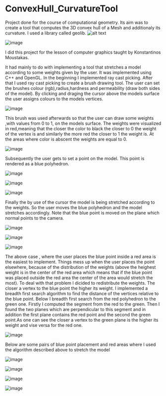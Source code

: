 # ConvexHull_CurvatureTool
Project done for the course of computational geometry. Its aim was to create a tool that computes the 3D convex hull of a Mesh and additionaly its curvature. I used a library called geolib.
![alt text](https://github.com/IasonManolas/ConvexHull_CurvatureTool/blob/master/pics/mean%20curv.PNG)

![image](https://github.com/user-attachments/assets/0eb0bdc1-1738-4374-a9b6-1816f96380ac)


I did this project for the lesson of computer graphics taught by Konstantinos Moustakas.

It had mainly to do with implementing a tool that stretches a model according to some weights given by the user. It was implemented using C++ and OpenGL.
In the beginning I implemented ray cast picking.
After that I used ray cast picking to create a brush drawing tool. The user can set the brushes colour (rgb),radius,hardness and permeability (draw both sides of the model). By clicking and draging the cursor above the models surface the user assigns colours to the models vertices.

![image](https://github.com/user-attachments/assets/ab751352-63e3-4851-9f9b-631fd1258e64)


This brush was used afterwards so that the user can draw some weights ,with values from 0 to 1, on the models surface. The weights were visualized in red,meaning that the closer the color to black the closer to 0 the weight of the vertex is and similarly the more red the closer to 1 the weight is. At the areas where color is abscent the weights are equal to 0.

![image](https://github.com/user-attachments/assets/0c6f64f4-fd13-4b9c-84f2-f11ded032668)

Subsequently the user gets to set a point on the model. This point is rendered as a blue polyhedron. 


![image](https://github.com/user-attachments/assets/7d3ea3d8-b2c0-4958-a7b0-a8a476ae4fd3)


![image](https://github.com/user-attachments/assets/dd2b3b00-80b8-4675-b44c-779e05410834)

![image](https://github.com/user-attachments/assets/b949f5f7-72b4-4044-bc45-77ed21be3aa4)

Finally the by use of the cursor the model is being stretched according to the weights. So the user moves the blue polyhedron and the model stretches accordingly. Note that the blue point is moved on the plane which normal points to the camera.

![image](https://github.com/user-attachments/assets/6edb52c1-0973-4422-b156-7f99073c832e)

![image](https://github.com/user-attachments/assets/655680f0-9d19-4898-94a3-1842686f2a08)

![image](https://github.com/user-attachments/assets/9528929f-b179-4dad-b451-3e422665b546)

The above case , where the user places the blue point inside a red area is the easiest to implement. Things mess up when the user places the point elsewhere, because of the distribution of the weights (above the heighest weight is in the center of the red area which means that if the blue point was placed outside the red area the center of the area would stretch the most). To deal with that problem I dicided to redistribute the weights. The closer a vertex to the blue point the higher its weight. I implemented a breadth first search algorithm to find the distance of the vertices relative to the blue point. Below I breadth first search from the red polyhedron to the green one. Firstly I computed the segment from the red to the green. Then I found the two planes which are perpendicular to this segment and in addition the first plane contains the red point and the second the green point.As one can see the closer a vertex to the green plane is the higher its weight and vise versa for the red one.

![image](https://github.com/user-attachments/assets/95f81bc4-b447-49dc-9a86-f3ffa63f27bf)

Below are some pairs of blue point placement and red areas where I used the algorithm described above to stretch the model

![image](https://github.com/user-attachments/assets/4961ad06-3cb5-4400-a218-469b0afa9f14)

![image](https://github.com/user-attachments/assets/567317e8-2c54-477e-b484-158273aedd7f)

![image](https://github.com/user-attachments/assets/832188ec-3692-43bc-965b-08537566bf3d)

![image](https://github.com/user-attachments/assets/a977c05b-84d8-4fdf-bad2-2f1aed30ec32)
